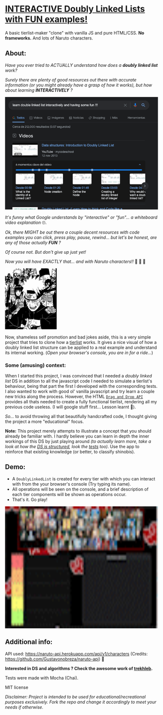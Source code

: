 # [INTERACTIVE Doubly Linked Lists with FUN examples!](https://tierlist-maker-clone.vercel.app/)

A basic tierlist-maker "clone" with vanilla JS and pure HTML/CSS. **No frameworks.**
And lots of Naruto characters.

## About:

_Have you ever tried to ACTUALLY understand how does a **doubly linked list** work?_

_Surely there are plenty of good resources out there with accurate information (or you might already have a grasp of how it works), but how about learning **INTERACTIVELY** ?_

![google search](/src/public/google_search.png)

_It's funny what Google understands by "interactive" or "fun"... a whiteboard video explanation_ 🙄.

_Ok, there MIGHT be out there a couple decent resources with code examples you can click, press play, pause, rewind... but let's be honest, are any of those actually **FUN** ?_

_Of course not. But don't give up just yet!_

_Now you will have EXACTLY that... and with Naruto characters!!_ 🥷 🍃 🍥

<img src="/src/public/placeholder.png" width="170" height="200" alt="shinobis united">

Now, shameless self promotion and bad jokes aside, this is a very simple project that tries to clone how a [tierlist](https://tiermaker.com) works.
It gives a nice visual of how a doubly linked list structure can be applied to a real example and understand its internal working. (_Open your browser's console, you are in for a ride..._)

### Some (amusing) context:

When I started this project, I was convinced that I needed a _doubly linked list_ DS in addition to all the javascript code I needed to simulate a tierlist's behaviour, being that part the first I developed with the corresponding tests. I also wanted to work with good ol' vanilla javascript and try learn a couple new tricks along the process.
However, the HTML [`Drag and Drop API`](https://developer.mozilla.org/en-US/docs/Web/API/HTML_Drag_and_Drop_API) provides all thats needed to create a fully functional tierlist, rendering all my previous code useless. (I will google stuff first... Lesson learnt 🥲).

_So..._ to avoid throwing all that beautifully handcrafted code, I thought giving the project a more "educational" focus.

**Note:** This project merely attempts to illustrate a concept that you should already be familiar with. I hardly believe you can learn in depth the inner workings of this DS by just playing around _(to actually learn more, take a look at how the [DS is structured](/srs/modules/DoublyLinkedList.js), look the [tests](/test/index.test.js) too)_. Use the app to reinforce that existing knowledge (or better, to classify shinobis).

## Demo:

- A `DoublyLinkedList` is created for every tier with which you can interact with from the your browser's console (Try typing its name).
- All operations will be seen on the console, and a brief description of each tier components will be shown as operations occur.
- That's it. Go play!

<img src="/src/public/demo.gif" width="650" height="400" alt="demo">

## Additional info:

API used: https://naruto-api.herokuapp.com/api/v1/characters
(Credits: https://github.com/Gustavonobreza/naruto-api) 🙌

**Interested in DS and algorithms ? Check the awesome work of [trekhleb](https://github.com/trekhleb/javascript-algorithms).**

Tests were made with Mocha (Chai).

MIT license

_Disclaimer: Project is intended to be used for educational/recreational purposes exclusively. Fork the repo and change it accordingly to meet your needs if otherwise._
